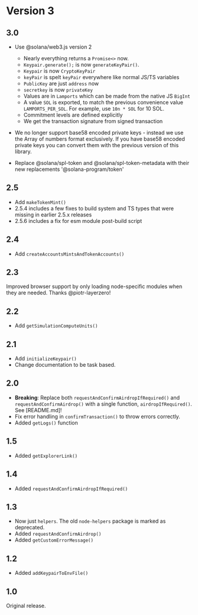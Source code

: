# Version 3

## 3.0

- Use @solana/web3.js version 2

  - Nearly everything returns a `Promise<>` now.
  - `Keypair.generate();` is now `generateKeyPair()`.
  - `Keypair` is now `CryptoKeyPair`
  - `keyPair` is spelt `keyPair` everywhere like normal JS/TS variables
  - `PublicKey` are just `address` now
  - `secretkey` is now `privateKey`
  - Values are in `Lamports` which can be made from the native JS `BigInt`
  - A value `SOL` is exported, to match the previous convenience value `LAMPORTS_PER_SOL`. For example, use `10n * SOL` for 10 SOL.
  - Commitment levels are defined explicitly
  - We get the transaction signature from signed transaction

- We no longer support base58 encoded private keys - instead we use the Array of numbers format exclusively. If you have base58 encoded private keys you can convert them with the previous version of this library.
- Replace @solana/spl-token and @solana/spl-token-metadata with their new replacements '@solana-program/token'

## 2.5

- Add `makeTokenMint()`
- 2.5.4 includes a few fixes to build system and TS types that were missing in earlier 2.5.x releases
- 2.5.6 includes a fix for esm module post-build script

## 2.4

- Add `createAccountsMintsAndTokenAccounts()`

## 2.3

Improved browser support by only loading node-specific modules when they are needed. Thanks @piotr-layerzero!

## 2.2

- Add `getSimulationComputeUnits()`

## 2.1

- Add `initializeKeypair()`
- Change documentation to be task based.

## 2.0

- **Breaking**: Replace both `requestAndConfirmAirdropIfRequired()` and `requestAndConfirmAirdrop()` with a single function, `airdropIfRequired()`. See [README.md]!
- Fix error handling in `confirmTransaction()` to throw errors correctly.
- Added `getLogs()` function

## 1.5

- Added `getExplorerLink()`

## 1.4

- Added `requestAndConfirmAirdropIfRequired()`

## 1.3

- Now just `helpers`. The old `node-helpers` package is marked as deprecated.
- Added `requestAndConfirmAirdrop()`
- Added `getCustomErrorMessage()`

## 1.2

- Added `addKeypairToEnvFile()`

## 1.0

Original release.
